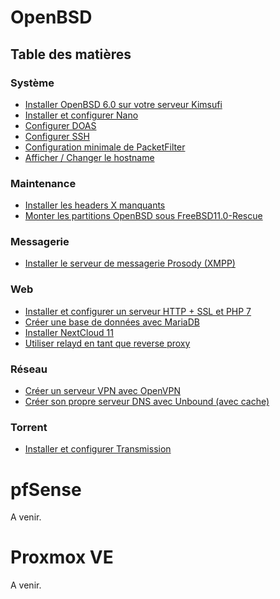# OpenBSD

## Table des matières


### Système

- [Installer OpenBSD 6.0 sur votre serveur Kimsufi](https://dodoritfort.github.io/Geek-IT/installer_openbsd_6-0_sur_votre_serveur_kimsufi)
- [Installer et configurer Nano](https://dodoritfort.github.io/Geek-IT/installer_et_configurer_nano)
- [Configurer DOAS](https://dodoritfort.github.io/Geek-IT/configurer_doas)
- [Configurer SSH](https://dodoritfort.github.io/Geek-IT/configurer_ssh)
- [Configuration minimale de PacketFilter](https://dodoritfort.github.io/Geek-IT/configuration_minimale_de_packetfilter)
- [Afficher / Changer le hostname](https://dodoritfort.github.io/Geek-IT/afficher_ou_changer_le_hostname)

### Maintenance

- [Installer les headers X manquants](https://dodoritfort.github.io/Geek-IT/installer_les_headers_X_manquants)
- [Monter les partitions OpenBSD sous FreeBSD11.0-Rescue](https://dodoritfort.github.io/Geek-IT/monter_les_partitions_openbsd_sous_freebsd11-0_rescue)

### Messagerie

- [Installer le serveur de messagerie Prosody (XMPP)](https://dodoritfort.github.io/Geek-IT/installer_le_serveur_de_messagerie_instantanee_prosody_xmpp)

### Web

- [Installer et configurer un serveur HTTP + SSL et PHP 7](https://dodoritfort.github.io/Geek-IT/installer_et_configurer_un_serveur_http_ssl_et_php)
- [Créer une base de données avec MariaDB](https://dodoritfort.github.io/Geek-IT/creer_une_base_de_donnees_sql_avec_mariadb)
- [Installer NextCloud 11](https://dodoritfort.github.io/Geek-IT/installer_nextcloud_11)
- [Utiliser relayd en tant que reverse proxy](https://dodoritfort.github.io/Geek-IT/utiliser_relayd_en_tant_que_reverse_proxy)

### Réseau

- [Créer un serveur VPN avec OpenVPN](https://dodoritfort.github.io/Geek-IT/creer_un_serveur_vpn_avec_openvpn)
- [Créer son propre serveur DNS avec Unbound (avec cache)](https://dodoritfort.github.io/Geek-IT/creer_son_propre_serveur_dns_avec_unbound)

### Torrent

- [Installer et configurer Transmission](https://dodoritfort.github.io/Geek-IT/installer_et_configurer_transmission)

# pfSense

A venir.

# Proxmox VE

A venir.

